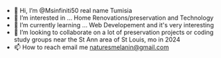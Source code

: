 - 👋 Hi, I’m @Msinfiniti50 real name Tumisia
- 👀 I’m interested in ... Home Renovations/preservation and Technology
- 🌱 I’m currently learning ... Web Developement and it's very interesting
- 💞️ I’m looking to collaborate on a lot of preservation projects or coding study groups near the St Ann area of St Louis, mo in 2024
- 📫 How to reach email me naturesmelanin@gmail.com

<!---
Msinfiniti50/Msinfiniti50 is a ✨ special ✨ repository because its `README.md` (this file) appears on your GitHub profile.
You can click the Preview link to take a look at your changes.
--->
